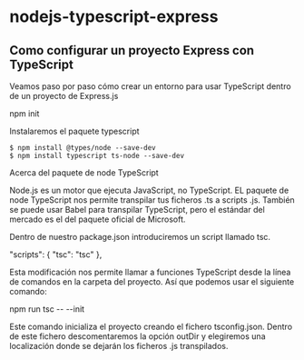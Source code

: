 # nodejs-typescript-express

## Como configurar un proyecto Express con TypeScript

Veamos paso por paso cómo crear un entorno para usar TypeScript dentro de un proyecto de Express.js

npm init

Instalaremos el paquete typescript
```
$ npm install @types/node --save-dev
$ npm install typescript ts-node --save-dev
```
Acerca del paquete de node TypeScript

Node.js es un motor que ejecuta JavaScript, no TypeScript.
EL paquete de node TypeScript nos permite transpilar tus ficheros .ts a scripts .js.
También se puede usar Babel para transpilar TypeScript, pero el estándar del mercado es el del paquete oficial de Microsoft.

Dentro de nuestro package.json introduciremos un script llamado tsc.

"scripts": {
    "tsc": "tsc"
},

Esta modificación nos permite llamar a funciones TypeScript desde la línea de comandos en la carpeta del proyecto.
Así que podemos usar el siguiente comando:

npm run tsc -- --init

Este comando inicializa el proyecto creando el fichero tsconfig.json. 
Dentro de este fichero descomentaremos la opción outDir y elegiremos una localización donde se dejarán los ficheros .js 
transpilados.
